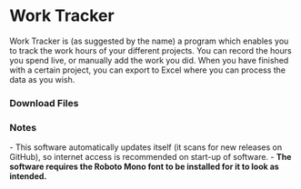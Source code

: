 # Work Tracker

Work Tracker is (as suggested by the name) a program which enables you to track the work hours of your different projects.
You can record the hours you spend live, or manually add the work you did. When you have finished with a certain project, you can export to Excel where you can process the data as you wish.
<h3>Download Files</h3>

<h3>Notes</h3>
- This software automatically updates itself (it scans for new releases on GitHub), so internet access is recommended on start-up of software.
- <strong>The software requires the Roboto Mono font to be installed for it to look as intended.</strong>
